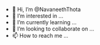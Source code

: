 - 👋 Hi, I’m @NavaneethThota
- 👀 I’m interested in ...
- 🌱 I’m currently learning ...
- 💞️ I’m looking to collaborate on ...
- 📫 How to reach me ...

<!---
NavaneethThota/NavaneethThota is a ✨ special ✨ repository because its `README.md` (this file) appears on your GitHub profile.
You can click the Preview link to take a look at your changes.
--->
